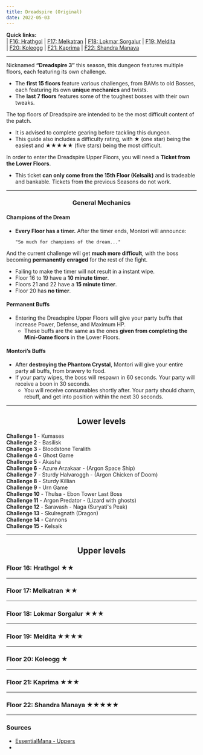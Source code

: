 ```yaml
---
title: Dreadspire (Original)
date: 2022-05-03
---
```

**Quick links:** <br>
| [F16: Hrathgol](#f16) 
| [F17: Melkatran](#f17) 
| [F18: Lokmar Sorgalur](#f18) 
| [F19: Meldita](#f19) <br>
| [F20: Koleogg](#f20) 
| [F21: Kaprima](#f21) 
| [F22: Shandra Manaya](#f22) 
<hr/>

Nicknamed **“Dreadspire 3”** this season, this dungeon features multiple floors, each featuring its own challenge. 
* The **first 15 floors** feature various challenges, from BAMs to old Bosses, each featuring its own **unique mechanics** and twists.
* The **last 7 floors** features some of the toughest bosses with their own tweaks.

The top floors of Dreadspire are intended to be the most difficult content of the patch. 
* It is advised to complete gearing before tackling this dungeon. 
* This guide also includes a difficulty rating, with ★ (one star) being the easiest and ★★★★★ (five stars) being the most difficult.


In order to enter the Dreadspire Upper Floors, you will need a **Ticket from the Lower Floors**. 
* This ticket **can only come from the 15th Floor (Kelsaik)** and is tradeable and bankable. Tickets from the previous Seasons do not work.

<hr/>

<center>
<h3>General Mechanics</h3>
</center>

<h4>Champions of the Dream</h4>

* **Every Floor has a timer.** After the timer ends, Montori will announce: 
 
      "So much for champions of the dream..."
  
And the current challenge will get **much more difficult**, with the boss becoming **permanently enraged** for the rest of the fight. <br>
* Failing to make the timer will not result in a instant wipe.
 * Floor 16 to 19 have a **10 minute timer**. 
 * Floors 21 and 22 have a **15 minute timer**.
 * Floor 20 has **no timer**.
  
<h4>Permanent Buffs</h4>

* Entering the Dreadspire Upper Floors will give your party buffs that increase Power, Defense, and Maximum HP. 
  * These buffs are the same as the ones **given from completing the Mini-Game floors** in the Lower Floors.
<h4>Montori’s Buffs</h4>

* After **destroying the Phantom Crystal**, Montori will give your entire party all buffs, from bravery to food.
* If your party wipes, the boss will respawn in 60 seconds. Your party will receive a boon in 30 seconds. 
  * You will receive consumables shortly after. Your party should charm, rebuff, and get into position within the next 30 seconds.

<hr/>

<center>

## Lower levels

</center>

**Challenge 1** - Kumases  <br>
**Challenge 2** - Basilisk <br>
**Challenge 3** - Bloodstone Teralith  <br>
**Challenge 4** - Ghost Game  <br>
**Challenge 5** - Akasha  <br> 
**Challenge 6** - Azure Arzakaar - (Argon Space Ship)  <br>
**Challenge 7** - Sturdy Halvaroggh - (Argon Chicken of Doom)  <br>
**Challenge 8** - Sturdy Killian  <br>
**Challenge 9** - Urn Game  <br>
**Challenge 10** - Thulsa - Ebon Tower Last Boss  <br>
**Challenge 11** - Argon Predator - (Lizard with ghosts)  <br>
**Challenge 12** - Saravash - Naga (Suryati's Peak)  <br>
**Challenge 13** - Skulregnath (Dragon)  <br>
**Challenge 14** - Cannons  <br>
**Challenge 15** - Kelsaik

<hr/>

<center>

## Upper levels

</center>

<div id="f16">
<h3>Floor 16: Hrathgol ★★</h3>




</div>
<hr/>

<div id="f17">
<h3>Floor 17: Melkatran ★★</h3>







</div>
<hr/>

<div id="f18">
<h3>Floor 18: Lokmar Sorgalur ★★★</h3>







</div>
<hr/>

<div id="f19">
<h3>Floor 19: Meldita ★★★★</h3>








</div>
<hr/>

<div id="f20">
<h3>Floor 20: Koleogg ★</h3>








</div>
<hr/>

<div id="f21">
<h3>Floor 21: Kaprima ★★★</h3>









</div>
<hr/>

<div id="f22">
<h3>Floor 22: Shandra Manaya ★★★★★</h3>








</div>
<hr/>

<h3>Sources</h3>

* [EssentialMana - Uppers](https://essentialmana.com/dreadspire-upper-floors/)
* []()
